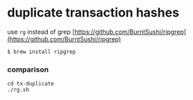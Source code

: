 # duplicate transaction hashes 

use `rg` instead of grep 
[https://github.com/BurntSushi/ripgrep](https://github.com/BurntSushi/ripgrep)

```bash
$ brew install ripgrep
```

### comparison 

```
cd tx-duplicate
./rg.sh
```


